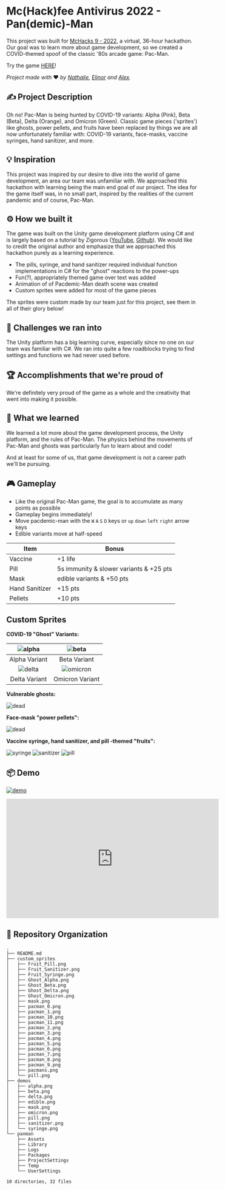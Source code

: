 # Mc(Hack)fee Antivirus 2022 - Pan(demic)-Man

This project was built for [McHacks 9 - 2022](https://www.mchacks.ca), a virtual, 36-hour hackathon. Our goal was to learn more about game development, so we created a COVID-themed spoof of the classic '80s arcade game: Pac-Man. 

Try the game [HERE](https://pacdemic-man-2vsjz.ondigitalocean.app)!

_Project made with_ ❤️ _by [Nathalie](https://github.com/nredick), [Elinor](https://github.com/elinorpd) and [Alex](https://github.com/allu5662)._

## ✍️ Project Description

Oh no! Pac-Man is being hunted by COVID-19 variants: Alpha (Pink), Beta (Beta), Delta (Orange), and Omicron (Green). Classic game pieces ('sprites') like ghosts, power pellets, and fruits have been replaced by things we are all now unfortunately familiar with: COVID-19 variants, face-masks, vaccine syringes, hand sanitizer, and more.

<!-- In the hopes of creating an educational gamespace, there are informative messages about COVID safety between game rounds.-->

## 💡 Inspiration
This project was inspired by our desire to dive into the world of game development, an area our team was unfamiliar with. We approached this hackathon with learning being the main end goal of our project. The idea for the game itself was, in no small part, inspired by the realities of the current pandemic and of course, Pac-Man. 

## ⚙️ How we built it
The game was built on the Unity game development platform using C# and is largely based on a tutorial by Zigorous ([YouTube](https://youtu.be/TKt_VlMn_aA), [Github](https://github.com/zigurous/unity-pacman-tutorial)). We would like to credit the original author and emphasize that we approached this hackathon purely as a learning experience. 

- The pills, syringe, and hand sanitizer required individual function implementations in C# for the "ghost" reactions to the power-ups 
- Fun(?), appropriately themed game over text was added 
- Animation of of Pacdemic-Man death scene was created 
- Custom sprites were added for most of the game pieces 

The sprites were custom made by our team just for this project, see them in all of their glory below!

## 🚧 Challenges we ran into
The Unity platform has a big learning curve, especially since no one on our team was familiar with C#. We ran into quite a few roadblocks trying to find settings and functions we had never used before. 

## 🏆 Accomplishments that we're proud of
We're definitely very proud of the game as a whole and the creativity that went into making it possible. 

## 🧠 What we learned
We learned a lot more about the game development process, the Unity platform, and the rules of Pac-Man. The physics behind the movements of Pac-Man and ghosts was particularly fun to learn about and code! 

And at least for some of us, that game development is not a career path we'll be pursuing. 

## 🎮 Gameplay 

- Like the original Pac-Man game, the goal is to accumulate as many points as possible
- Gameplay begins immediately!
- Move pacdemic-man with the  `W` `A` `S` `D` keys or `up` `down` `left` `right` arrow keys 
- Edible variants move at half-speed 

| Item           | Bonus                                   |
|----------------|-----------------------------------------|
| Vaccine        | +1 life                                 |
| Pill           | 5s immunity & slower variants & +25 pts |
| Mask           | edible variants & +50 pts               |
| Hand Sanitizer | +15 pts                                 |
| Pellets        | +10 pts                                 |

## Custom Sprites

**COVID-19 "Ghost" Variants:**

| ![alpha](demos/alpha.png) |    ![beta](demos/beta.png)    |
|:-------------------------------:|:-----------------------------------:|
|          Alpha Variant          |             Beta Variant            |
| ![delta](demos/delta.png) | ![omicron](demos/omicron.png) |
|          Delta Variant          |           Omicron Variant           |

**Vulnerable ghosts:**

![dead](demos/edible.png)

**Face-mask "power pellets":** 

![dead](demos/mask.png)

**Vaccine syringe, hand sanitizer, and pill -themed "fruits":**

![syringe](demos/syringe.png)
![sanitizer](demos/sanitizer.png)
![pill](demos/pill.png)

## 📦 Demo
[![demo](demos/alpha.png)](https://youtu.be/GJLHuS9S7uQ)

<iframe width="560" height="315" src="https://www.youtube.com/embed/GJLHuS9S7uQ" title="YouTube video player" frameborder="0" allow="accelerometer; autoplay; clipboard-write; encrypted-media; gyroscope; picture-in-picture" allowfullscreen></iframe>

## 🧹 Repository Organization

```
.
├── README.md
├── custom_sprites
│   ├── Fruit_Pill.png
│   ├── Fruit_Sanitizer.png
│   ├── Fruit_Syringe.png
│   ├── Ghost_Alpha.png
│   ├── Ghost_Beta.png
│   ├── Ghost_Delta.png
│   ├── Ghost_Omicron.png
│   ├── mask.png
│   ├── pacman_0.png
│   ├── pacman_1.png
│   ├── pacman_10.png
│   ├── pacman_11.png
│   ├── pacman_2.png
│   ├── pacman_3.png
│   ├── pacman_4.png
│   ├── pacman_5.png
│   ├── pacman_6.png
│   ├── pacman_7.png
│   ├── pacman_8.png
│   ├── pacman_9.png
│   ├── pacmans.png
│   └── pill.png
├── demos
│   ├── alpha.png
│   ├── beta.png
│   ├── delta.png
│   ├── edible.png
│   ├── mask.png
│   ├── omicron.png
│   ├── pill.png
│   ├── sanitizer.png
│   └── syringe.png
└── panman
    ├── Assets
    ├── Library
    ├── Logs
    ├── Packages
    ├── ProjectSettings
    ├── Temp
    └── UserSettings

10 directories, 32 files
```
